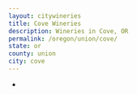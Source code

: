 ```yaml
---
layout: citywineries
title: Cove Wineries
description: Wineries in Cove, OR
permalink: /oregon/union/cove/
state: or
county: union
city: cove
---
```

-
